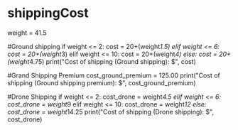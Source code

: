 # shippingCost
weight = 41.5

#Ground shipping
if weight <= 2:
  cost = 20+(weight*1.5)
elif weight <= 6:
  cost = 20+(weight*3)
elif weight <= 10:
  cost = 20+(weight*4)
else:
  cost = 20+(weight*4.75)
print("Cost of shipping (Ground shipping): $", cost)

#Grand Shipping Premium
cost_ground_premium = 125.00
print("Cost of shipping (Ground shipping premium): $", cost_ground_premium)

#Drone Shipping
if weight <= 2:
  cost_drone = weight*4.5
elif weight <= 6:
  cost_drone = weight*9
elif weight <= 10:
  cost_drone = weight*12
else:
  cost_drone = weight*14.25
print("Cost of shipping (Drone shipping): $", cost_drone)
